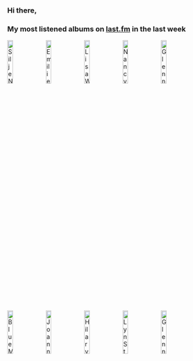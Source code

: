 ### Hi there, 

### My most listened albums on [last.fm](https://www.last.fm/user/jfdesignnet) in the last week

[<img src='https://lastfm.freetls.fastly.net/i/u/300x300/6ee403597a4bc1b5a1d73f871c544caf.jpg' width='16%' height='16%' alt='Silje Nergaard - Silje Nergaard'>](https://www.last.fm/music/silje%2bnergaard/silje%2bnergaard)&nbsp;
[<img src='https://lastfm.freetls.fastly.net/i/u/300x300/991a6471e0e3e9b68722dec8ea7673c0.jpg' width='16%' height='16%' alt='Emilie Schiøtt - After the Rain'>](https://www.last.fm/music/emilie%2bschi%25c3%25b8tt/after%2bthe%2brain)&nbsp;
[<img src='https://lastfm.freetls.fastly.net/i/u/300x300/84a6610777e54bfbbb28beb52d9432ee.jpg' width='16%' height='16%' alt='Lisa Wahlandt - Wowowonder'>](https://www.last.fm/music/lisa%2bwahlandt/wowowonder)&nbsp;
[<img src='https://lastfm.freetls.fastly.net/i/u/300x300/ac19172600395aa4452b6fe12e66cece.jpg' width='16%' height='16%' alt='Nancy LaMott - Ask Me Again'>](https://www.last.fm/music/nancy%2blamott/ask%2bme%2bagain)&nbsp;
[<img src='https://lastfm.freetls.fastly.net/i/u/300x300/a265f7f25899e8afdff1237c55374f9e.jpg' width='16%' height='16%' alt='Glennis Grace - Het Beste Van Glennis Grace'>](https://www.last.fm/music/glennis%2bgrace/het%2bbeste%2bvan%2bglennis%2bgrace)&nbsp;
<br>
[<img src='https://lastfm.freetls.fastly.net/i/u/300x300/355b87550b617d6cfb6662da7830c4b8.jpg' width='16%' height='16%' alt='Blue Martini Jazz - The Night We Called It A Day'>](https://www.last.fm/music/blue%2bmartini%2bjazz/the%2bnight%2bwe%2bcalled%2bit%2ba%2bday)&nbsp;
[<img src='https://lastfm.freetls.fastly.net/i/u/300x300/333451d6ab4cad1497f77b967614d98f.jpg' width='16%' height='16%' alt='Joanne Shaw Taylor - Blues From the Heart Live (Live)'>](https://www.last.fm/music/joanne%2bshaw%2btaylor/blues%2bfrom%2bthe%2bheart%2blive%2b%2528live%2529)&nbsp;
[<img src='https://lastfm.freetls.fastly.net/i/u/300x300/8c1d279d81a88825c6faf1b72f5a4c4d.jpg' width='16%' height='16%' alt='Hilary Kole - SOPHISTICATED LADY'>](https://www.last.fm/music/hilary%2bkole/sophisticated%2blady)&nbsp;
[<img src='https://lastfm.freetls.fastly.net/i/u/300x300/f7e2bbd438060bcb84223b11753c8306.jpg' width='16%' height='16%' alt='Lyn Stanley - Potions (From the 50s)'>](https://www.last.fm/music/lyn%2bstanley/potions%2b%2528from%2bthe%2b50s%2529)&nbsp;
[<img src='https://lastfm.freetls.fastly.net/i/u/300x300/5551f765b0fd273af699526661a42a40.jpg' width='16%' height='16%' alt='Glennis Grace - Bitterzoet - Live & Studio Sessies'>](https://www.last.fm/music/glennis%2bgrace/bitterzoet%2b-%2blive%2b%2526%2bstudio%2bsessies)&nbsp;
<br>
